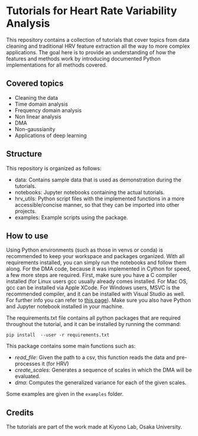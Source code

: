 # Tutorials for Heart Rate Variability Analysis

This repository contains a collection of tutorials that cover topics from data cleaning and traditional HRV feature extraction all the way to more complex applications. The goal here is to provide an understanding of how the features and methods work by introducing documented Python implementations for all methods covered.

## Covered topics
- Cleaning the data
- Time domain analysis
- Frequency domain analysis
- Non linear analysis
- DMA
- Non-gaussianity
- Applications of deep learning

## Structure
This repository is organized as follows:

- data: Contains sample data that is used as demonstration during the tutorials.
- notebooks: Jupyter notebooks containing the actual tutorials.
- hrv_utils: Python script files with the implemented functions in a more accessible/concise manner, so that they can be imported into other projects.
- examples: Example scripts using the package.

## How to use

Using Python environments (such as those in venvs or conda) is recommended to keep your workspace and packages organized. With all requirements installed, you can simply run the notebooks and follow them along. For the DMA code, because it was implemented in Cython for speed, a few more steps are required. First, make sure you have a C compiler installed (for Linux users gcc usually already comes installed. For Mac OS, gcc can be installed via Apple XCode. For Windows users, MSVC is the recommended compiler, and it can be installed with Visual Studio as well. For further info you can refer to [this page](http://docs.cython.org/en/latest/src/quickstart/install.html)). Make sure you also have Python and Jupyter notebook installed in your machine.   

The requirements.txt file contains all python packages that are required throughout the tutorial, and it can be installed by running the command:

```
pip install  --user -r requirements.txt
```

This package contains some main functions such as:
- *read_file*: Given the path to a csv, this function reads the data and pre-processes it (for HRV)
- *create_scales*: Generates a sequence of scales in which the DMA will be evaluated.  
- *dma*: Computes the generalized variance for each of the given scales.  

Some examples are given in the `examples` folder.

## Credits
The tutorials are part of the work made at Kiyono Lab, Osaka University.